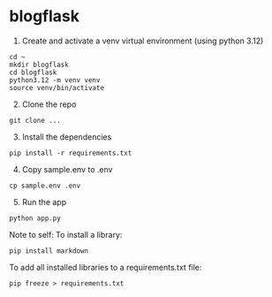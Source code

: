 # blogflask

1. Create and activate a venv virtual environment (using python 3.12)
```
cd ~
mkdir blogflask
cd blogflask
python3.12 -m venv venv
source venv/bin/activate
```

2. Clone the repo
```
git clone ...
```

3. Install the dependencies
```
pip install -r requirements.txt
```

4. Copy sample.env to .env
```
cp sample.env .env
```

5. Run the app
```
python app.py
```

Note to self:
To install a library:
```
pip install markdown
```
To add all installed libraries to a requirements.txt file:
```
pip freeze > requirements.txt
```